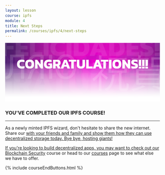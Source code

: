 ```yaml
---
layout: lesson
course: ipfs
module: 4
title: Next Steps
permalink: /courses/ipfs/4/next-steps
---
```

<img src="/assets/img/Conclusion-01-2.png" />

<h3>YOU'VE COMPLETED OUR IPFS COURSE!</h3>

<hr />

As a newly minted IPFS wizard, don't hesitate to share the new internet. Share our <a href="https://try-ipfs.theblockchaininstitute.org/" target="_blank" rel="noopener noreferrer"> with your friends and family and show them how they can use decentralized storage today. Bye bye, hosting giants!

If you're looking to build decentralized apps, you may want to check out our <a href="https://theblockchaininstitute.org/courses/blockchain-security/">Blockchain Security</a> course or head to our <a href="https://theblockchaininstitute.org/courses/">courses</a> page to see what else we have to offer.

{% include courseEndButtons.html %}